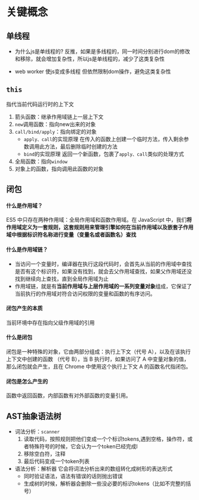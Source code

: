 # 关键概念

## 单线程
- 为什么js是单线程的?
反推，如果是多线程的，同一时间分别进行dom的修改和移除，就会增加复杂性，所以js是单线程的，减少了这类复杂性

- web worker 使js变成多线程
但依然限制dom操作，避免这类复杂性

## `this`
指代当前代码运行时的上下文
1. 箭头函数：继承作用域链上一层上下文
2. `new`调用函数：指向new出来的对象
3. `call/bind/apply`：指向绑定的对象
    - `apply、call`的实现原理
        在传入的函数上创建一个临时方法，传入剩余参数调用此方法，最后删除临时创建的方法
    - `bind`的实现原理
        返回一个新函数，包裹了`apply、call`类似的处理方式
4. 全局函数：指向`window`
5. 对象上的函数，指向调用此函数的对象

## 闭包
#### 什么是作用域？
ES5 中只存在两种作用域：全局作用域和函数作用域。在 JavaScript 中，我们**将作用域定义为一套规则，这套规则用来管理引擎如何在当前作用域以及嵌套子作用域中根据标识符名称进行变量（变量名或者函数名）查找**

#### 什么是作用域链？
- 当访问一个变量时，编译器在执行这段代码时，会首先从当前的作用域中查找是否有这个标识符，如果没有找到，就会去父作用域查找，如果父作用域还没找到继续向上查找，直到全局作用域为止
- 作用域链，就是有**当前作用域与上层作用域的一系列变量对象**组成，它保证了当前执行的作用域对符合访问权限的变量和函数的有序访问。

#### 闭包产生的本质
当前环境中存在指向父级作用域的引用

#### 什么是闭包
闭包是一种特殊的对象，它由两部分组成：执行上下文（代号 A），以及在该执行上下文中创建的函数 （代号 B），当 B 执行时，如果访问了 A 中变量对象的值，那么闭包就会产生，且在 Chrome 中使用这个执行上下文 A 的函数名代指闭包。

#### 闭包是怎么产生的
函数中返回函数，内部函数有对外部函数的变量引用。

## AST抽象语法树
- 词法分析：`scanner`
    1. 读取代码，按照规则把他们变成一个个标识tokens,遇到空格，操作符，或者特殊符号的时候，它会认为一个token已经完成l 
    2. 移除空白符，注释
    3. 最后代码变成一个token列表
- 语法分析：解析器
    它会将词法分析出来的数组转化成树形的表达形式
    - 同时验证语法，语法有错误的话则抛出错误
    - 生成树的时候，解析器会删除一些没必要的标识tokens（比如不完整的括号）